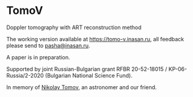 # TomoV
Doppler tomography with ART reconstruction method

The working version available at https://tomo-v.inasan.ru, all feedback please send to pasha@inasan.ru.

A paper is in preparation.

Supported by joint Russian-Bulgarian grant RFBR 20-52-18015 / KP-06-Russia/2-2020 (Bulgarian National Science Fund).

In memory of [Nikolay Tomov](https://ui.adsabs.harvard.edu/search/q=author%3A%22Tomov%2C%20N.%20A.%22&sort=date%20desc%2C%20bibcode%20desc&p_=0), an astronomer and our friend.
